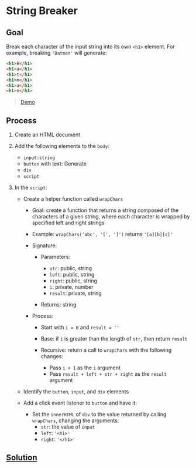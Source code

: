 # String Breaker

## Goal

Break each character of the input string into its own `<h1>` element. For example, breaking `'Batman'` will generate:

```html
<h1>B</h1>
<h1>a</h1>
<h1>t</h1>
<h1>m</h1>
<h1>a</h1>
<h1>n</h1>
```

> [Demo](demo.html)

## Process

1. Create an HTML document
2. Add the following elements to the `body`:

   - `input:string`
   - `button` with text: Generate
   - `div`
   - `script`

3. In the `script`:

   - Create a helper function called `wrapChars`

     - Goal: create a function that returns a string composed of the characters of a given string, where each character is wrapped by specified left and right strings

     - Example: `wrapChars('abc', '[', ']')` returns `'[a][b][c]'`

     - Signature:

       - Parameters:

         - `str`: public, string
         - `left`: public, string
         - `right`: public, string
         - `i`: private, number
         - `result`: private, string

       - Returns: string

     - Process:

       - Start with `i = 0` and `result = ''`
       - Base: if `i` is greater than the length of `str`, then return `result`
       - Recursive: return a call to `wrapChars` with the following changes:

         - Pass `i + 1` as the `i` argument
         - Pass `result + left + str + right` as the `result` argument

   - Identify the `button`, `input`, and `div` elements
   - Add a click event listener to `button` and have it:
     - Set the `innerHTML` of `div` to the value returned by calling `wrapChars`, changing the arguments:
       - `str`: the value of `input`
       - `left`: `'<h1>'`
       - `right`: `'</h1>'`

## [Solution](solution.html)
